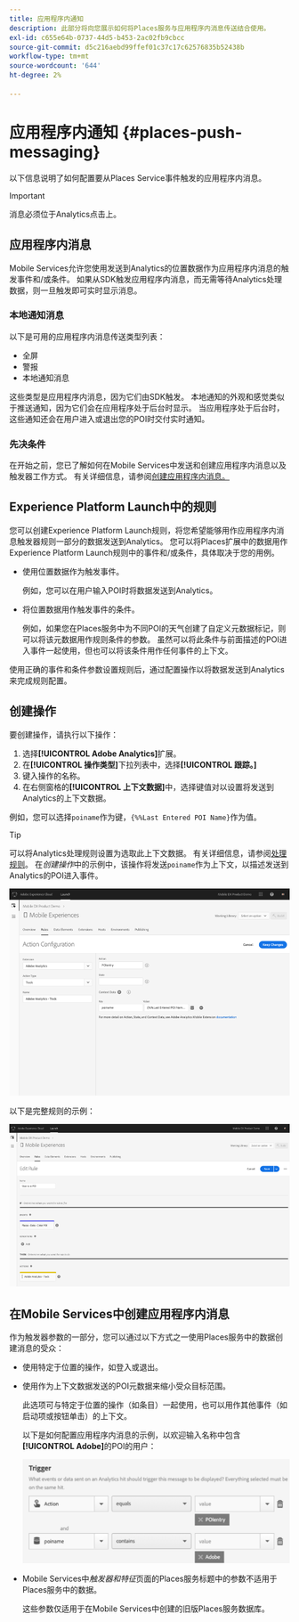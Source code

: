 ```yaml
---
title: 应用程序内通知
description: 此部分将向您展示如何将Places服务与应用程序内消息传送结合使用。
exl-id: c655e64b-0737-44d5-b453-2ac02fb9cbcc
source-git-commit: d5c216aebd99ffef01c37c17c62576835b52438b
workflow-type: tm+mt
source-wordcount: '644'
ht-degree: 2%

---
```


# 应用程序内通知 {#places-push-messaging}

以下信息说明了如何配置要从Places Service事件触发的应用程序内消息。

>[!IMPORTANT]
>
>消息必须位于Analytics点击上。

## 应用程序内消息

Mobile Services允许您使用发送到Analytics的位置数据作为应用程序内消息的触发事件和/或条件。 如果从SDK触发应用程序内消息，而无需等待Analytics处理数据，则一旦触发即可实时显示消息。

### 本地通知消息

以下是可用的应用程序内消息传送类型列表：

* 全屏
* 警报
* 本地通知消息

这些类型是应用程序内消息，因为它们由SDK触发。 本地通知的外观和感觉类似于推送通知，因为它们会在应用程序处于后台时显示。 当应用程序处于后台时，这些通知还会在用户进入或退出您的POI时交付实时通知。

### 先决条件

在开始之前，您已了解如何在Mobile Services中发送和创建应用程序内消息以及触发器工作方式。 有关详细信息，请参阅[创建应用程序内消息。](https://experienceleague.adobe.com/docs/discontinued/using/mobile-services.html?lang=zh-Hans)

## Experience Platform Launch中的规则

您可以创建Experience Platform Launch规则，将您希望能够用作应用程序内消息触发器规则一部分的数据发送到Analytics。 您可以将Places扩展中的数据用作Experience Platform Launch规则中的事件和/或条件，具体取决于您的用例。

* 使用位置数据作为触发事件。

  例如，您可以在用户输入POI时将数据发送到Analytics。

* 将位置数据用作触发事件的条件。

  例如，如果您在Places服务中为不同POI的天气创建了自定义元数据标记，则可以将该元数据用作规则条件的参数。 虽然可以将此条件与前面描述的POI进入事件一起使用，但也可以将该条件用作任何事件的上下文。

使用正确的事件和条件参数设置规则后，通过配置操作以将数据发送到Analytics来完成规则配置。

## 创建操作

要创建操作，请执行以下操作：

1. 选择&#x200B;**[!UICONTROL Adobe Analytics]**&#x200B;扩展。
1. 在&#x200B;**[!UICONTROL 操作类型]**&#x200B;下拉列表中，选择&#x200B;**[!UICONTROL 跟踪。]**
1. 键入操作的名称。
1. 在右侧窗格的&#x200B;**[!UICONTROL 上下文数据]**&#x200B;中，选择键值对以设置将发送到Analytics的上下文数据。

例如，您可以选择`poiname`作为键，`{%%Last Entered POI Name}`作为值。

>[!TIP]
>
>可以将Analytics处理规则设置为选取此上下文数据。 有关详细信息，请参阅[处理规则](https://experienceleague.adobe.com/docs/analytics/admin/admin-tools/manage-report-suites/edit-report-suite/report-suite-general/c-processing-rules/processing-rules.html?lang=zh-Hans)。 在&#x200B;*创建操作*&#x200B;中的示例中，该操作将发送`poiname`作为上下文，以描述发送到Analytics的POI进入事件。

![创建操作](/help/assets/configure-action.png)

以下是完整规则的示例：

![已完成规则](/help/assets/create-a-rule.png)

## 在Mobile Services中创建应用程序内消息

作为触发器参数的一部分，您可以通过以下方式之一使用Places服务中的数据创建消息的受众：

* 使用特定于位置的操作，如登入或退出。
* 使用作为上下文数据发送的POI元数据来缩小受众目标范围。

  此选项可与特定于位置的操作（如条目）一起使用，也可以用作其他事件（如启动项或按钮单击）的上下文。

  以下是如何配置应用程序内消息的示例，以欢迎输入名称中包含&#x200B;**[!UICONTROL Adobe]**&#x200B;的POI的用户：

  ![触发器参数](/help/assets/trigger-parameters.png)

* Mobile Services中&#x200B;*触发器和特征*&#x200B;页面的Places服务标题中的参数不适用于Places服务中的数据。

  这些参数仅适用于在Mobile Services中创建的旧版Places服务数据库。
